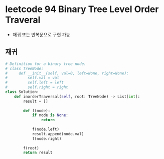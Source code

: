 # leetcode 94 Binary Tree Level Order  Traveral 

- 재귀 또는 반복문으로 구현 가능



## 재귀 

```python
# Definition for a binary tree node.
# class TreeNode:
#     def __init__(self, val=0, left=None, right=None):
#         self.val = val
#         self.left = left
#         self.right = right
class Solution:
    def inorderTraversal(self, root: TreeNode) -> List[int]:
        result = []
        
        def f(node):
            if node is None:
                return
            
            f(node.left)
            result.append(node.val)
            f(node.right)
            
        f(root)
        return result
```

